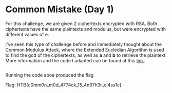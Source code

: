 # Common Mistake (Day 1)

For this challenge, we are given 2 ciphertexts encrypted with RSA. Both ciphertexts have the same plaintexts and modulus, but were encrypted with different values of e. 

I've seen this type of challenge before and immediately thought about the Common Modulus Attack, where the Extended Eucledian Algorithm is used to find the gcd of the ciphertexts, as well as **a** and **b** to retrieve the plaintext. More information and the code I adapted can be found at this [link](https://infosecwriteups.com/rsa-attacks-common-modulus-7bdb34f331a5).

```python


```

Running the code aboe produced the flag

Flag: HTB{c0mm0n_m0d_4774ck_15_4n07h3r_cl4ss1c}
